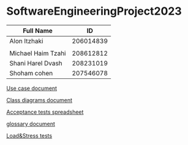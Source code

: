 # SoftwareEngineeringProject2023

| Full Name          | ID        |
|--------------------|-----------|
| Alon Itzhaki       | 206014839 |
|                    |           |
| Michael Haim Tzahi | 208612812 |
| Shani Harel Dvash  | 208231019 |
| Shoham cohen       | 207546078 |

[Use case document](https://docs.google.com/document/d/1UAQDgz2bkhyf0IcH88h-_cnW8x7Ipf8hd0CZFhu2GPI/edit?usp=sharing)

[Class diagrams document](https://app.diagrams.net/#G1rCyzcCywpeftu5bWJQhvMHmn-BljG2qw)

[Acceptance tests spreadsheet](https://docs.google.com/spreadsheets/d/1QivuhcZaOXG1rgl5f_WqCOW7OVZj7NmEyaRW_v77Jik/edit?usp=sharing)

[glossary document](https://docs.google.com/document/d/e/2PACX-1vQD6Zc1sR9KoZ9N2cAwKIX6lBk0cD2bco3D1dbeFOyNUKbZi22NotK3FPfz819bS2nwm18xerzWcFV7/pub)

[Load&Stress tests](https://docs.google.com/document/d/1UkF8s-5Ikj704FNicx9ZVv_mzD39gecm/edit)


